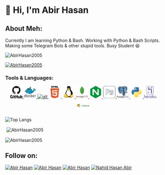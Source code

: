 <h1 align="left">👋 Hi, I'm Abir Hasan</h1>

## About Meh:
Currently I am learning Python & Bash. Working with Python & Bash Scripts. Making some Telegram Bots & other stupid tools. Busy Student 😆

<p align="left"> <img src="https://komarev.com/ghpvc/?username=AbirHasan2005&label=Profile%20views&color=0e75b6&style=flat" alt="AbirHasan2005" /> </p>

<p align="left"> <a href="https://github.com/ryo-ma/github-profile-trophy"><img src="https://github-profile-trophy.vercel.app/?username=AbirHasan2005" alt="AbirHasan2005" /></a> </p>


<h3 align="left">Tools & Languages:</h3>
<p align="center"> <a href="https://github.com/" target="_blank"> <img src="https://github.com/devicons/devicon/raw/master/icons/github/github-original-wordmark.svg" alt="github" width="40" height="40"/> </a> <a href="https://www.docker.com/" target="_blank"> <img src="https://raw.githubusercontent.com/devicons/devicon/master/icons/docker/docker-original-wordmark.svg" alt="docker" width="40" height="40"/> </a> <a href="https://git-scm.com/" target="_blank"> <img src="https://www.vectorlogo.zone/logos/git-scm/git-scm-icon.svg" alt="git" width="40" height="40"/> </a> <a href="https://www.w3.org/html/" target="_blank"> <img src="https://raw.githubusercontent.com/devicons/devicon/master/icons/html5/html5-original-wordmark.svg" alt="html5" width="40" height="40"/> </a> <a href="https://www.linux.org/" target="_blank"> <img src="https://raw.githubusercontent.com/devicons/devicon/master/icons/linux/linux-original.svg" alt="linux" width="40" height="40"/> </a> <a href="https://www.mongodb.com/" target="_blank"> <img src="https://raw.githubusercontent.com/devicons/devicon/master/icons/mongodb/mongodb-original-wordmark.svg" alt="mongodb" width="40" height="40"/> </a> <a href="https://www.nginx.com" target="_blank"> <img src="https://raw.githubusercontent.com/devicons/devicon/master/icons/nginx/nginx-original.svg" alt="nginx" width="40" height="40"/> </a> <a href="https://www.photoshop.com/en" target="_blank"> <img src="https://raw.githubusercontent.com/devicons/devicon/master/icons/photoshop/photoshop-line.svg" alt="photoshop" width="40" height="40"/> </a> <a href="https://www.postgresql.org" target="_blank"> <img src="https://raw.githubusercontent.com/devicons/devicon/master/icons/postgresql/postgresql-original-wordmark.svg" alt="postgresql" width="40" height="40"/> </a> <a href="https://www.python.org" target="_blank"> <img src="https://raw.githubusercontent.com/devicons/devicon/master/icons/python/python-original.svg" alt="python" width="40" height="40"/> </a> <a href="https://heroku.com/" target="_blank"> <img src="https://github.com/devicons/devicon/raw/master/icons/heroku/heroku-original-wordmark.svg" alt="heroku" width="40" height="40"/> </a> <a href="https://www.jetbrains.com/pycharm/" target="_blank"> <img src="https://github.com/devicons/devicon/raw/master/icons/pycharm/pycharm-original-wordmark.svg" alt="pycharm" width="40" height="40"/> </a> </p>

![Top Langs](https://github-readme-stats.vercel.app/api/top-langs/?username=AbirHasan2005)

<p>&nbsp;<img align="center" src="https://github-readme-stats.vercel.app/api?username=AbirHasan2005&show_icons=true&locale=en" alt="AbirHasan2005" /></p>

<p><img align="center" src="https://github-readme-streak-stats.herokuapp.com/?user=AbirHasan2005&" alt="AbirHasan2005" /></p>

<!--START_SECTION:waka-->
<!--END_SECTION:waka-->

## Follow on:
[![Abir Hasan](https://img.icons8.com/fluent/48/000000/twitter.png)][twitter]
[![Abir Hasan](https://img.icons8.com/fluent/48/000000/instagram-new.png)][instagram]
[![Abir Hasan](https://img.icons8.com/fluent/48/000000/telegram-app.png)][telegram]
[![Nahid Hasan Abir](https://img.icons8.com/fluent/48/000000/facebook-new.png)][facebook]

[twitter]: https://twitter.com/AbirHasan2005
[instagram]: https://instagram.com/AbirHasan2005
[telegram]: https://t.me/AbirHasan2005
[facebook]: https://facebook.com/AbirHasan2005